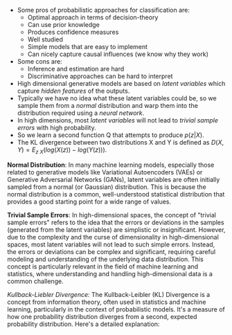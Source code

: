- Some pros of probabilistic approaches for classification are: 
	- Optimal approach in terms of decision-theory
	- Can use prior knowledge
	- Produces confidence measures
	- Well studied
	- Simple models that are easy to implement
	- Can nicely capture causal influences (we know why they work)
- Some cons are:
	- Inference and estimation are hard
	- Discriminative approaches can be hard to interpret
- High dimensional generative models are based on *latent variables* which capture *hidden features* of the outputs. 
- Typically we have no idea what these latent variables could be, so we sample them from a *normal* distribution and warp them into the distribution required using a *neural network*.
- In high dimensions, most *latent variables* will not lead to *trivial sample errors* with high probability.
- So we learn a second function Q that attempts to produce $p( z| X )$. 
- The KL divergence between two distributions X and Y is defined as $D(X,Y)=E_{z~X}(log(X(z)) - log(Y(z)))$.


**Normal Distribution**: In many machine learning models, especially those related to generative models like Variational Autoencoders (VAEs) or Generative Adversarial Networks (GANs), latent variables are often initially sampled from a normal (or Gaussian) distribution. This is because the normal distribution is a common, well-understood statistical distribution that provides a good starting point for a wide range of values.

**Trivial Sample Errors**: In high-dimensional spaces, the concept of "trivial sample errors" refers to the idea that the errors or deviations in the samples (generated from the latent variables) are simplistic or insignificant. However, due to the complexity and the curse of dimensionality in high-dimensional spaces, most latent variables will not lead to such simple errors. Instead, the errors or deviations can be complex and significant, requiring careful modeling and understanding of the underlying data distribution. This concept is particularly relevant in the field of machine learning and statistics, where understanding and handling high-dimensional data is a common challenge.

*Kullback-Liebler Divergence:*
The Kullback-Leibler (KL) Divergence is a concept from information theory, often used in statistics and machine learning, particularly in the context of probabilistic models. It's a measure of how one probability distribution diverges from a second, expected probability distribution. Here's a detailed explanation: